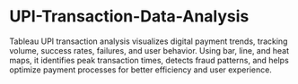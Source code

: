 # UPI-Transaction-Data-Analysis
Tableau UPI transaction analysis visualizes digital payment trends, tracking volume, success rates, failures, and user behavior. Using bar, line, and heat maps, it identifies peak transaction times, detects fraud patterns, and helps optimize payment processes for better efficiency and user experience.
